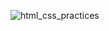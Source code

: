 ![html_css_practices](https://github.com/har1emshake/HTML5_CSS3_Practices/assets/139249324/ebc703e9-b9cf-4454-97b8-c004156d43dd)

